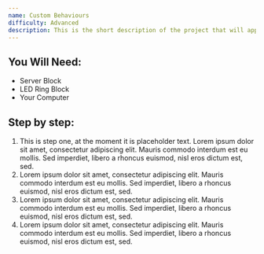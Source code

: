```yaml
---
name: Custom Behaviours
difficulty: Advanced
description: This is the short description of the project that will appear at the top of the tutorial, and on the page listing all available tutorials.
---
```

## You Will Need:
- Server Block
- LED Ring Block
- Your Computer

## Step by step:
1. This is step one, at the moment it is placeholder text. Lorem ipsum dolor sit amet, consectetur adipiscing elit. Mauris commodo interdum est eu mollis. Sed imperdiet, libero a rhoncus euismod, nisl eros dictum est, sed.
2. Lorem ipsum dolor sit amet, consectetur adipiscing elit. Mauris commodo interdum est eu mollis. Sed imperdiet, libero a rhoncus euismod, nisl eros dictum est, sed.
3. Lorem ipsum dolor sit amet, consectetur adipiscing elit. Mauris commodo interdum est eu mollis. Sed imperdiet, libero a rhoncus euismod, nisl eros dictum est, sed.
4. Lorem ipsum dolor sit amet, consectetur adipiscing elit. Mauris commodo interdum est eu mollis. Sed imperdiet, libero a rhoncus euismod, nisl eros dictum est, sed.
